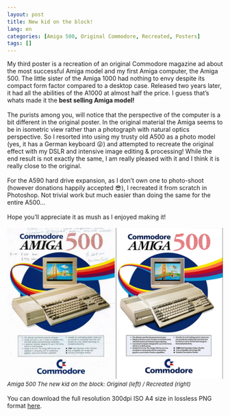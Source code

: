 ```yaml
---
layout: post
title: New kid on the block!
lang: en
categories: [Amiga 500, Original Commodore, Recreated, Posters]
tags: []
---
```


My third poster is a recreation of an original Commodore magazine ad about the most successful Amiga model and my first Amiga computer, the Amiga 500. The little sister of the Amiga 1000 had nothing to envy despite its compact form factor compared to a desktop case. Released two years later, it had all the abilities of the A1000 at almost half the price. I guess that’s whats made it the **best selling Amiga model!**
<br><br>
The purists among you, will notice that the perspective of the computer is a bit different in the original poster. In the original material the Amiga seems to be in isometric view rather than a photograph with natural optics perspective. So I resorted into using my trusty old A500 as a photo model (yes, it has a German keyboard 😜) and attempted to recreate the original effect with my DSLR and intensive image editing & processing! While the end result is not exactly the same, I am really pleased with it and I think it is really close to the original.
<br><br>
For the A590 hard drive expansion, as I don’t own one to photo-shoot (however donations happily accepted 😎), I recreated it from scratch in Photoshop. Not trivial work but much easier than doing the same for the entire A500…
<br><br>
Hope you’ll appreciate it as mush as I enjoyed making it!
<br><br>
<img src="\assets\img\post_previews\amiga_500_new_kid_on_the_block.jpg">
<span style="font-size:small; font-style: italic">Amiga 500 The new kid on the block: Original (left) / Recreated (right)</span>
<br><br>
You can download the full resolution 300dpi ISO A4 size in lossless PNG format <a href="https://app.box.com/s/i9qkt7l9ecfw0ftqkb4aiuz1zxa22ras" target="_blank">here</a>.
